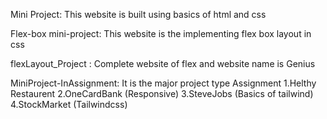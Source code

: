 Mini Project:
    This website is built using basics of html and css

Flex-box mini-project:
    This website is the implementing flex box layout in css

flexLayout_Project : 
    Complete website of flex and website name is Genius

MiniProject-InAssignment:
    It is the major project type Assignment
    1.Helthy Restaurent
    2.OneCardBank (Responsive)
    3.SteveJobs (Basics of tailwind)
    4.StockMarket (Tailwindcss)